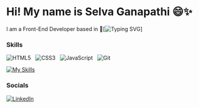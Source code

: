 # Hi! My name is Selva Ganapathi 😄✨
I am a Front-End Developer based in 📍[![Typing SVG](https://readme-typing-svg.demolab.com?font=Fira+Code&weight=600&size=14&pause=1000&color=00A42A&random=false&width=435&lines=Tamil+Nadu%2C+India)]


### Skills

![HTML5](https://img.shields.io/badge/html5-%23E34F26.svg?style=for-the-badge&logo=html5&logoColor=white) &nbsp; ![CSS3](https://img.shields.io/badge/css3-%231572B6.svg?style=for-the-badge&logo=css3&logoColor=white) &nbsp; ![JavaScript](https://img.shields.io/badge/javascript-%23323330.svg?style=for-the-badge&logo=javascript&logoColor=%23F7DF1E) &nbsp; ![Git](https://img.shields.io/badge/git-%23F05033.svg?style=for-the-badge&logo=git&logoColor=white)

[![My Skills](https://skillicons.dev/icons?i=js,git)](https://skillicons.dev)

### Socials

<a href="https://www.linkedin.com/in/selva-ganapathi/" rel="nofollow">![LinkedIn](https://img.shields.io/badge/linkedin-%230077B5.svg?style=for-the-badge&logo=linkedin&logoColor=white)</a>



<!-- <a href=”https://www.linkedin.com/in/yushi95/"><img align=”left” src=”https://raw.githubusercontent.com/yushi1007/yushi1007/main/images/linkedin.svg" alt=”Yu Shi | LinkedIn” width=”21px”/></a>

**selva1011/selva1011** is a ✨ _special_ ✨ repository because its `README.md` (this file) appears on your GitHub profile.

Here are some ideas to get you started:

- 🔭 I’m currently working on ...
- 🌱 I’m currently learning ...
- 👯 I’m looking to collaborate on ...
- 🤔 I’m looking for help with ...
- 💬 Ask me about ...
- 📫 How to reach me: ...
- 😄 Pronouns: ...
- ⚡ Fun fact: ...
-->
